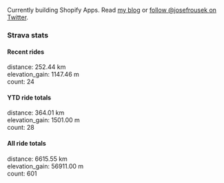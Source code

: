 Currently building Shopify Apps. Read [my blog](https://blog.rousek.name/) or [follow @josefrousek on Twitter](https://twitter.com/josefrousek).

### Strava stats

<!-- strava_stats starts -->
#### Recent rides

distance: 252.44 km  
elevation_gain: 1147.46 m  
count: 24


#### YTD ride totals

distance: 364.01 km  
elevation_gain: 1501.00 m  
count: 28


#### All ride totals

distance: 6615.55 km  
elevation_gain: 56911.00 m  
count: 601


<!-- strava_stats ends -->